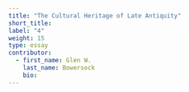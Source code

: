 ```yaml
---
title: "The Cultural Heritage of Late Antiquity"
short_title:
label: "4"
weight: 15
type: essay
contributor:
  - first_name: Glen W.
    last_name: Bowersock
    bio:
---
```

